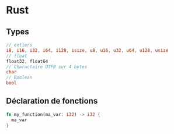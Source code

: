 # Rust

## Types

```rust
// entiers
i8, i16, i32, i64, i128, isize, u8, u16, u32, u64, u128, usize
// float
float32, float64
// Charactaire UTF8 sur 4 bytes
char
// Boolean
bool
```

## Déclaration de fonctions

```rust
fn my_function(ma_var: i32) -> i32 {
  ma_var
}
```
